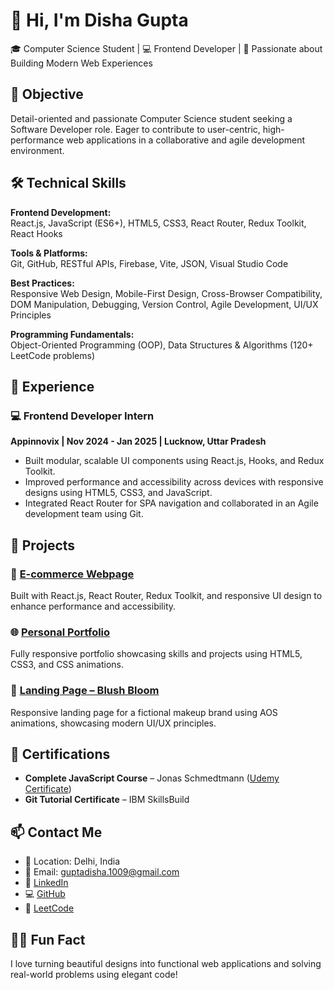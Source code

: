 # 👋 Hi, I'm Disha Gupta

🎓 Computer Science Student | 💻 Frontend Developer | 🚀 Passionate about Building Modern Web Experiences

## 🧭 Objective

Detail-oriented and passionate Computer Science student seeking a Software Developer role. Eager to contribute to user-centric, high-performance web applications in a collaborative and agile development environment.


## 🛠️ Technical Skills

**Frontend Development:**  
React.js, JavaScript (ES6+), HTML5, CSS3, React Router, Redux Toolkit, React Hooks

**Tools & Platforms:**  
Git, GitHub, RESTful APIs, Firebase, Vite, JSON, Visual Studio Code

**Best Practices:**  
Responsive Web Design, Mobile-First Design, Cross-Browser Compatibility, DOM Manipulation, Debugging, Version Control, Agile Development, UI/UX Principles

**Programming Fundamentals:**  
Object-Oriented Programming (OOP), Data Structures & Algorithms (120+ LeetCode problems)


## 💼 Experience

### 💻 Frontend Developer Intern  
**Appinnovix | Nov 2024 - Jan 2025 | Lucknow, Uttar Pradesh**  
- Built modular, scalable UI components using React.js, Hooks, and Redux Toolkit.  
- Improved performance and accessibility across devices with responsive designs using HTML5, CSS3, and JavaScript.  
- Integrated React Router for SPA navigation and collaborated in an Agile development team using Git.


## 🚀 Projects

### 🛒 [E-commerce Webpage](https://github.com/Disha-arch/E-commerce-web-page)  
Built with React.js, React Router, Redux Toolkit, and responsive UI design to enhance performance and accessibility.

### 🌐 [Personal Portfolio](https://github.com/Disha-arch/MyPortfolio)  
Fully responsive portfolio showcasing skills and projects using HTML5, CSS3, and CSS animations.

### 💄 [Landing Page – Blush Bloom](https://github.com/Disha-arch/Landing-Page-for-a-makeup-brand-Blush-Bloom)  
Responsive landing page for a fictional makeup brand using AOS animations, showcasing modern UI/UX principles.


## 📜 Certifications

- **Complete JavaScript Course** – Jonas Schmedtmann ([Udemy Certificate](https://www.udemy.com/certificate/UC-fd2f7c2c-c02e-4b3e-9ee8-3fac8d5fa244/))
- **Git Tutorial Certificate** – IBM SkillsBuild


## 📫 Contact Me

- 📍 Location: Delhi, India  
- 📧 Email: [guptadisha.1009@gmail.com](mailto:guptadisha.1009@gmail.com)  
- 💼 [LinkedIn](https://www.linkedin.com/in/disha-gupta-a4707b24a/)  
- 💻 [GitHub](https://github.com/Disha-arch)  
- 🧠 [LeetCode](https://leetcode.com/u/vmHuIxu2zT/)

## 🙋‍♀️ Fun Fact

I love turning beautiful designs into functional web applications and solving real-world problems using elegant code!
